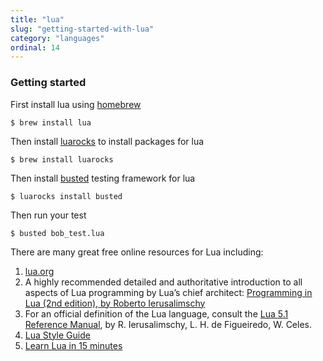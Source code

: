 ```yaml
---
title: "lua"
slug: "getting-started-with-lua"
category: "languages"
ordinal: 14
---
```


### Getting started
First install lua using [homebrew][1]

    $ brew install lua

Then install [luarocks][2] to install packages for lua

    $ brew install luarocks

Then install [busted][3] testing framework for lua

    $ luarocks install busted
    
Then run your test

    $ busted bob_test.lua 
    
There are many great free online resources for Lua including:
 
  1. [lua.org][8]
  2. A highly recommended detailed and authoritative introduction to all aspects of Lua programming by Lua’s chief architect: [Programming in Lua (2nd edition), by Roberto Ierusalimschy][6] 
  3. For an official definition of the Lua language, consult the [Lua 5.1 Reference Manual][7], by R. Ierusalimschy, L. H. de Figueiredo, W. Celes. 
  4. [Lua Style Guide][4]
  5. [Learn Lua in 15 minutes][5] 

[1]: http://brew.sh/
[2]: http://luarocks.org/
[3]: http://olivinelabs.com/busted/
[4]: https://github.com/Olivine-Labs/lua-style-guide
[5]: http://tylerneylon.com/a/learn-lua/
[6]: www.lua.org/pil/
[7]: www.lua.org/manual/5.1/
[8]: www.lua.org